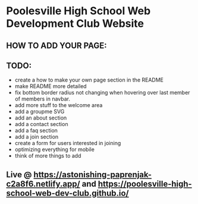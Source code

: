 # Poolesville High School Web Development Club Website

## HOW TO ADD YOUR PAGE:

## TODO:

- create a how to make your own page section in the README
- make README more detailed
- fix bottom border radius not changing when hovering over last member of members in navbar.
- add more stuff to the welcome area
- add a groupme SVG
- add an about section
- add a contact section
- add a faq section
- add a join section
- create a form for users interested in joining
- optimizing everything for mobile
- think of more things to add

## Live @ https://astonishing-paprenjak-c2a8f6.netlify.app/ and https://poolesville-high-school-web-dev-club.github.io/
